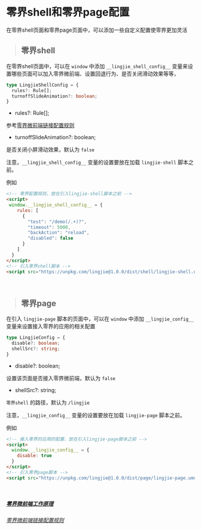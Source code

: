# 零界shell和零界page配置

在零界shell页面和零界page页面中，可以添加一些自定义配置使零界更加灵活

> ## 零界shell

在零界shell页面中，可以在 `window` 中添加 `__lingjie_shell_config__` 变量来设置哪些页面可以加入零界微前端、设置回退行为、是否关闭滑动效果等等，

```ts
type LingjieShellConfig = {
  rules?: Rule[];
  turnoffSlideAnimation?: boolean;
}
```

* rules?: Rule[];

参考[零界微前端链接配置规则](/docs/usage.html?title=lingjie-config-rule)

* turnoffSlideAnimation?: boolean;

是否关闭小屏滑动效果，默认为 `false`


注意，`__lingjie_shell_config__` 变量的设置要放在加载 `lingjie-shell` 脚本之前。

例如

```html
<!-- 零界配置规则，放在引入lingjie-shell脚本之前 -->
<script>
 window.__lingjie_shell_config__ = {
    rules: [
      {
        "test": "/demo(/.+)?",
        "timeout": 5000,
        "backAction": "reload",
        "disabled": false
      }
    ]
  }
</script>
<!-- 引入零界shell脚本 -->
<script src="https://unpkg.com/lingjie@1.0.0/dist/shell/lingjie-shell.umd.js"></script>
```

&nbsp;

> ## 零界page

在引入 `lingjie-page` 脚本的页面中，可以在 `window` 中添加 `__lingjie_config__` 变量来设置接入零界的应用的相关配置

```ts
type LingjieConfig = {
  disable?: boolean;
  shellSrc?: string;
}
```


* disable?: boolean;

设置该页面是否接入零界微前端，默认为 `false`

* shellSrc?: string;

`零界shell` 的路径，默认为 `/lingjie`

注意，`__lingjie_config__` 变量的设置要放在加载 `lingjie-page` 脚本之前。


例如

```html
<!-- 接入零界的应用的配置，放在引入lingjie-page脚本之前 -->
<script>
  window.__lingjie_config__ = {
    disable: true
  }
</script>
<!-- 引入零界page脚本 -->
<script src="https://unpkg.com/lingjie@1.0.0/dist/page/lingjie-page.umd.js"></script>
```

&nbsp;

##### [零界微前端工作原理](/docs/usage.html?title=how-lingjie-works)
###### [零界微前端链接配置规则](/docs/usage.html?title=lingjie-config-rule)